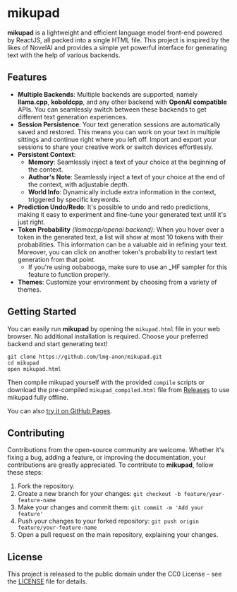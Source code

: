 # mikupad

**mikupad** is a lightweight and efficient language model front-end powered by ReactJS, all packed into a single HTML file. This project is inspired by the likes of NovelAI and provides a simple yet powerful interface for generating text with the help of various backends.

## Features

* **Multiple Backends**: Multiple backends are supported, namely **llama.cpp**, **koboldcpp**, and any other backend with **OpenAI compatible** APIs. You can seamlessly switch between these backends to get different text generation experiences.
* **Session Persistence**: Your text generation sessions are automatically saved and restored. This means you can work on your text in multiple sittings and continue right where you left off. Import and export your sessions to share your creative work or switch devices effortlessly.
* **Persistent Context**:
  * **Memory**: Seamlessly inject a text of your choice at the beginning of the context.
  * **Author's Note**: Seamlessly inject a text of your choice at the end of the context, with adjustable depth.
  * **World Info**: Dynamically include extra information in the context, triggered by specific keywords.
* **Prediction Undo/Redo**: It's possible to undo and redo predictions, making it easy to experiment and fine-tune your generated text until it's just right.
* **Token Probability** *(llamacpp/openai backend)*: When you hover over a token in the generated text, a list will show at most 10 tokens with their probabilities. This information can be a valuable aid in refining your text. Moreover, you can click on another token's probability to restart text generation from that point.
  * If you're using oobabooga, make sure to use an _HF sampler for this feature to function properly.
* **Themes**: Customize your environment by choosing from a variety of themes.

## Getting Started

You can easily run **mikupad** by opening the `mikupad.html` file in your web browser. No additional installation is required. Choose your preferred backend and start generating text!

```shell
git clone https://github.com/lmg-anon/mikupad.git
cd mikupad
open mikupad.html
```

Then compile mikupad yourself with the provided `compile` scripts or download the pre-compiled `mikupad_compiled.html` file from [Releases](https://github.com/lmg-anon/mikupad/releases/latest) to use mikupad fully offline.

You can also [try it on GitHub Pages](https://lmg-anon.github.io/mikupad/mikupad.html).

## Contributing

Contributions from the open-source community are welcome. Whether it's fixing a bug, adding a feature, or improving the documentation, your contributions are greatly appreciated. To contribute to **mikupad**, follow these steps:

1. Fork the repository.
2. Create a new branch for your changes: `git checkout -b feature/your-feature-name`
3. Make your changes and commit them: `git commit -m 'Add your feature'`
4. Push your changes to your forked repository: `git push origin feature/your-feature-name`
5. Open a pull request on the main repository, explaining your changes.

## License

This project is released to the public domain under the CC0 License - see the [LICENSE](LICENSE) file for details.
